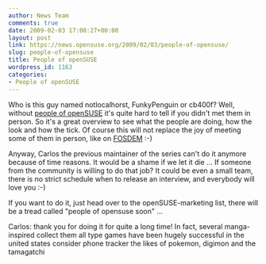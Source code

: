 ```yaml
---
author: News Team
comments: true
date: 2009-02-03 17:00:27+00:00
layout: post
link: https://news.opensuse.org/2009/02/03/people-of-opensuse/
slug: people-of-opensuse
title: People of openSUSE
wordpress_id: 1163
categories:
- People of openSUSE
---
```


Who is this guy named notlocalhorst, FunkyPenguin or cb400f? Well, without [people of openSUSE]( //news.opensuse.org/category/people-of-opensuse/) it's quite hard to tell if you didn't met them in person. So it's a great overview to see what the people are doing, how the look and how the tick. Of course this will not replace the joy of meeting some of them in person, like on [FOSDEM](http://fosdem.org) :-)

Anyway, Carlos the previous maintainer of the series can't do it anymore because of time reasons. It would be a shame if we let it die ... If someone from the community is willing to do that job? It could be even a small team, there is no strict schedule when to release an interview, and everybody will love you :-)

If you want to do it, just head over to the openSUSE-marketing list, there will be a tread called "people of opensuse soon" ...

Carlos: thank you for doing it for quite a long time! In fact, several manga-inspired collect them all type games have been hugely successful in the united states consider  phone tracker the likes of pokemon, digimon and the tamagatchi
